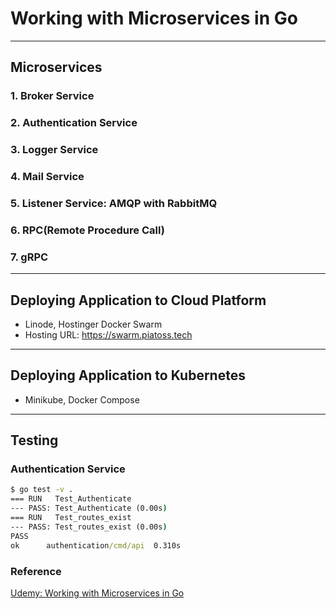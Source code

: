 # Working with Microservices in Go

---

## Microservices

### 1. Broker Service

### 2. Authentication Service

### 3. Logger Service

### 4. Mail Service

### 5. Listener Service: AMQP with RabbitMQ

### 6. RPC(Remote Procedure Call)

### 7. gRPC

---

## Deploying Application to Cloud Platform 

- Linode, Hostinger Docker Swarm
- Hosting URL: https://swarm.piatoss.tech

---

## Deploying Application to Kubernetes

- Minikube, Docker Compose

---

## Testing

### Authentication Service

```cmd
$ go test -v .
=== RUN   Test_Authenticate
--- PASS: Test_Authenticate (0.00s)
=== RUN   Test_routes_exist
--- PASS: Test_routes_exist (0.00s)
PASS
ok      authentication/cmd/api  0.310s
```

### Reference

[Udemy: Working with Microservices in Go](https://www.udemy.com/course/working-with-microservices-in-go/)
